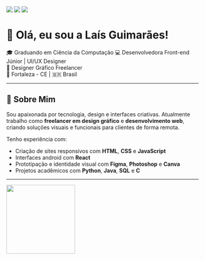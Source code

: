 <div>
  <a href="mailto:laisglimati@gmail.com"><img src="https://img.shields.io/badge/Gmail-D14836?style=for-the-badge&logo=gmail&logoColor=white" target="_blank"></a>
  <a href="https://www.linkedin.com/in/lais-lima-ti/"><img src="https://img.shields.io/badge/LinkedIn-0077B5?style=for-the-badge&logo=linkedin&logoColor=white"target="_blank"></a>
  <a href="https://wa.me/5585985297269" target="_blank"><img src="https://img.shields.io/badge/WhatsApp-25D366?style=for-the-badge&logo=whatsapp&logoColor=white"></a>
</div>

# 👋 Olá, eu sou a Laís Guimarães!  

🎓 Graduando em Ciência da Computação 
💻 Desenvolvedora Front-end Júnior | UI/UX Designer  
🎨 Designer Gráfico Freelancer  
📍 Fortaleza - CE | 🇧🇷 Brasil  

---

## 🚀 Sobre Mim

Sou apaixonada por tecnologia, design e interfaces criativas. Atualmente trabalho como **freelancer em design gráfico** e **desenvolvimento web**, criando soluções visuais e funcionais para clientes de forma remota.

Tenho experiência com:

- Criação de sites responsivos com **HTML**, **CSS** e **JavaScript**
- Interfaces android com **React**
- Prototipação e identidade visual com **Figma**, **Photoshop** e **Canva**
- Projetos acadêmicos com **Python**, **Java**, **SQL** e **C**

---

<div>
  <img height="180em" src="https://github-readme-stats.vercel.app/api/top-langs/?username=LaisGlima&layout=compact&langs_count=16&theme=radical"/>
</div>
